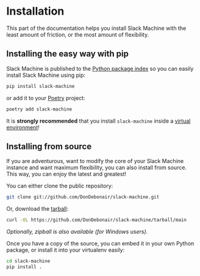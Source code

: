 # Installation

This part of the documentation helps you install Slack Machine with the least amount of friction, or the most amount of
flexibility.

## Installing the easy way with pip

Slack Machine is published to the [Python package index](https://pypi.python.org/pypi/slack-machine) so you can easily
install Slack Machine using pip:

```bash
pip install slack-machine
```

or add it to your [Poetry](https://python-poetry.org/) project:

```bash
poetry add slack-machine
```

It is **strongly recommended** that you install `slack-machine` inside a
[virtual environment](https://docs.python.org/3/tutorial/venv.html)!

## Installing from source

If you are adventurous, want to modify the core of your Slack Machine instance and want maximum flexibility, you can
also install from source. This way, you can enjoy the latest and greatest!

You can either clone the public repository:

```bash
git clone git://github.com/DonDebonair/slack-machine.git
```

Or, download the
[tarball](https://github.com/DandyDev/slack-machine/tarball/main):

```bash
curl -OL https://github.com/DonDebonair/slack-machine/tarball/main
```

_Optionally, zipball is also available (for Windows users)._

Once you have a copy of the source, you can embed it in your own Python package, or install it into your virtualenv
easily:

```bash
cd slack-machine
pip install .
```
